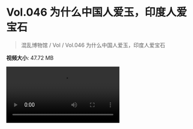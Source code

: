 # Vol.046 为什么中国人爱玉，印度人爱宝石

> 混乱博物馆 / Vol / Vol.046 为什么中国人爱玉，印度人爱宝石

**视频大小**: 47.72 MB

<div class="video"><video src="https://file.hsyhx.top/archive/混乱博物馆/Vol/046.mp4" controls preload>🤔 您的浏览器不支持 video 标签</video></div>